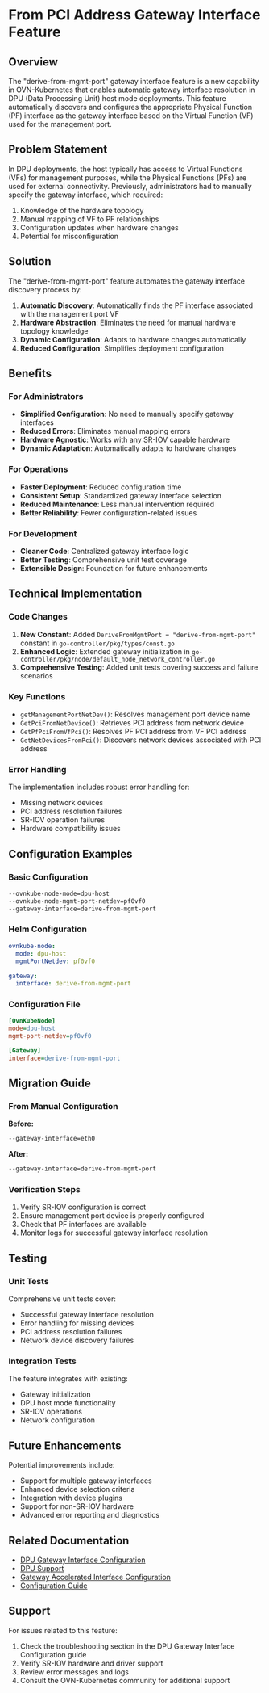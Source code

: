 # From PCI Address Gateway Interface Feature

## Overview

The "derive-from-mgmt-port" gateway interface feature is a new capability in OVN-Kubernetes that enables automatic gateway interface resolution in DPU (Data Processing Unit) host mode deployments. This feature automatically discovers and configures the appropriate Physical Function (PF) interface as the gateway interface based on the Virtual Function (VF) used for the management port.

## Problem Statement

In DPU deployments, the host typically has access to Virtual Functions (VFs) for management purposes, while the Physical Functions (PFs) are used for external connectivity. Previously, administrators had to manually specify the gateway interface, which required:

1. Knowledge of the hardware topology
2. Manual mapping of VF to PF relationships
3. Configuration updates when hardware changes
4. Potential for misconfiguration

## Solution

The "derive-from-mgmt-port" feature automates the gateway interface discovery process by:

1. **Automatic Discovery**: Automatically finds the PF interface associated with the management port VF
2. **Hardware Abstraction**: Eliminates the need for manual hardware topology knowledge
3. **Dynamic Configuration**: Adapts to hardware changes automatically
4. **Reduced Configuration**: Simplifies deployment configuration

## Benefits

### For Administrators

- **Simplified Configuration**: No need to manually specify gateway interfaces
- **Reduced Errors**: Eliminates manual mapping errors
- **Hardware Agnostic**: Works with any SR-IOV capable hardware
- **Dynamic Adaptation**: Automatically adapts to hardware changes

### For Operations

- **Faster Deployment**: Reduced configuration time
- **Consistent Setup**: Standardized gateway interface selection
- **Reduced Maintenance**: Less manual intervention required
- **Better Reliability**: Fewer configuration-related issues

### For Development

- **Cleaner Code**: Centralized gateway interface logic
- **Better Testing**: Comprehensive unit test coverage
- **Extensible Design**: Foundation for future enhancements

## Technical Implementation

### Code Changes

1. **New Constant**: Added `DeriveFromMgmtPort = "derive-from-mgmt-port"` constant in `go-controller/pkg/types/const.go`
2. **Enhanced Logic**: Extended gateway initialization in `go-controller/pkg/node/default_node_network_controller.go`
3. **Comprehensive Testing**: Added unit tests covering success and failure scenarios

### Key Functions

- `getManagementPortNetDev()`: Resolves management port device name
- `GetPciFromNetDevice()`: Retrieves PCI address from network device
- `GetPfPciFromVfPci()`: Resolves PF PCI address from VF PCI address
- `GetNetDevicesFromPci()`: Discovers network devices associated with PCI address

### Error Handling

The implementation includes robust error handling for:
- Missing network devices
- PCI address resolution failures
- SR-IOV operation failures
- Hardware compatibility issues

## Configuration Examples

### Basic Configuration

```bash
--ovnkube-node-mode=dpu-host
--ovnkube-node-mgmt-port-netdev=pf0vf0
--gateway-interface=derive-from-mgmt-port
```

### Helm Configuration

```yaml
ovnkube-node:
  mode: dpu-host
  mgmtPortNetdev: pf0vf0
  
gateway:
  interface: derive-from-mgmt-port
```

### Configuration File

```ini
[OvnKubeNode]
mode=dpu-host
mgmt-port-netdev=pf0vf0

[Gateway]
interface=derive-from-mgmt-port
```

## Migration Guide

### From Manual Configuration

**Before:**
```bash
--gateway-interface=eth0
```

**After:**
```bash
--gateway-interface=derive-from-mgmt-port
```

### Verification Steps

1. Verify SR-IOV configuration is correct
2. Ensure management port device is properly configured
3. Check that PF interfaces are available
4. Monitor logs for successful gateway interface resolution

## Testing

### Unit Tests

Comprehensive unit tests cover:
- Successful gateway interface resolution
- Error handling for missing devices
- PCI address resolution failures
- Network device discovery failures

### Integration Tests

The feature integrates with existing:
- Gateway initialization
- DPU host mode functionality
- SR-IOV operations
- Network configuration

## Future Enhancements

Potential improvements include:
- Support for multiple gateway interfaces
- Enhanced device selection criteria
- Integration with device plugins
- Support for non-SR-IOV hardware
- Advanced error reporting and diagnostics

## Related Documentation

- [DPU Gateway Interface Configuration](dpu-gateway-interface.md)
- [DPU Support](dpu-support.md)
- [Gateway Accelerated Interface Configuration](../design/gateway-accelerated-interface-configuration.md)
- [Configuration Guide](../../getting-started/configuration.md)

## Support

For issues related to this feature:
1. Check the troubleshooting section in the DPU Gateway Interface Configuration guide
2. Verify SR-IOV hardware and driver support
3. Review error messages and logs
4. Consult the OVN-Kubernetes community for additional support 